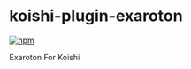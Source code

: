 # koishi-plugin-exaroton

[![npm](https://img.shields.io/npm/v/koishi-plugin-exaroton?style=flat-square)](https://www.npmjs.com/package/koishi-plugin-exaroton)

Exaroton For Koishi
